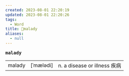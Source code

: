 ```yaml
---
created: 2023-08-01 22:20:19
updated: 2023-08-01 22:20:26
tags:
  - Word
title: 📖malady
aliases:
  - null
---
```


<pre><strong>malady</strong></pre>
|   |   |   |
|---|---|---|
|malady|[ˈmælədi]|n. a disease or illness 疾病|